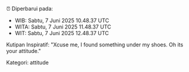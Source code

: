 ⏰ Diperbarui pada:
- WIB: Sabtu, 7 Juni 2025 10.48.37 UTC
- WITA: Sabtu, 7 Juni 2025 11.48.37 UTC
- WIT: Sabtu, 7 Juni 2025 12.48.37 UTC

Kutipan Inspiratif:
"Xcuse me, I found something under my shoes. Oh its your attitude."


Kategori: attitude

